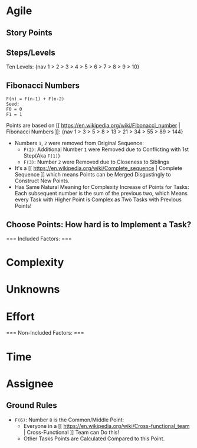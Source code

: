 
Agile
=====

Story Points
------------

Steps/Levels
------------
Ten Levels:
{nav 1 > 2 > 3 > 4 > 5 > 6 > 7 > 8 > 9 > 10}

Fibonacci Numbers
-----------------
```
F(n) = F(n-1) + F(n-2)
Seed:
F0 = 0
F1 = 1
```
Points are based on [[ https://en.wikipedia.org/wiki/Fibonacci_number | Fibonacci Numbers ]]:
{nav 1 > 3 > 5 > 8 > 13 > 21 > 34 > 55 > 89 > 144}

  - Numbers `1`, `2` were removed from Original Sequence:
    - `F(2)`: Additional Number `1` were Removed due to Conflicting with 1st Step(Aka `F(1)`)
    - `F(3)`: Number `2` were Removed due to Closeness to Siblings
  - It's a [[ https://en.wikipedia.org/wiki/Complete_sequence | Complete Sequence ]] which means Points can be Merged Disgustingly to Construct New Points.
  - Has Same Natural Meaning for Complexity Increase of Points for Tasks: Each subsequent number is the sum of the previous two, which Means every Task with Higher Point is Complex as Two Tasks with Previous Points!

Choose Points: How hard is to Implement a Task?
-----------------------------------------------

=== Included Factors: ===

  # **Complexity**
  # **Unknowns**
  # **Effort**

=== Non-Included Factors: ===
  # **Time**
  # **Assignee**

Ground Rules
------------
  - `F(6)`: Number `8` is the Common/Middle Point:
    - Everyone in a [[ https://en.wikipedia.org/wiki/Cross-functional_team | Cross-Functional ]] Team can Do this!
    - Other Tasks Points are Calculated Compared to this Point.
